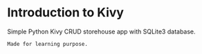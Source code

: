 # Introduction to Kivy

Simple Python Kivy CRUD storehouse app with SQLite3 database.

```Made for learning purpose.```